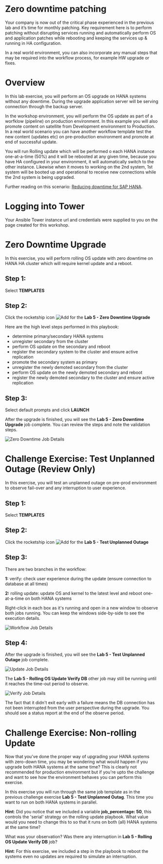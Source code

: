 Zero downtime patching
=========================

Your company is now out of the critical phase experienced in the previous lab and it’s time for monthly patching.
Key requirement here is to perform patching without disrupting services running and automatically perform OS and application patches while rebooting and keeping the services up & running in HA configuration.

In a real world environment, you can also incorporate any manual steps that may be required into the workflow process, for example HW upgrade or fixes.


Overview
========

In this lab exercise, you will perform an OS upgrade on HANA systems without any downtime. During the upgrade application server will be serving connection through the backup server.

In the workshop environment, you will perform the OS update as part of a worfklow (pipeline) on production environment.
In this example you will also promote content on satellite from Development environment to Production. In a real world scenario you can
have another workflow template test the new content (updates etc) on pre-production environment and promote at end of
successful update.

You will run Rolling update which will be performed o each HANA instance one-at-a-time (50%) and it will be rebooted at any given time, because 
you have HA configured in your environment, it will automatically switch to the other instance. Likewise when it moves 
to working on the 2nd system, 1st system will be booted up and operational to receive new connections while the 2nd system is being upgraded.

Further reading on this scenario: [Reducing downtime for SAP HANA](https://www.redhat.com/cms/managed-files/pa-sap-hana-reducing-downtime-overview-f22788pr-202004-en.pdf).

Logging into Tower
==================

Your Ansible Tower instance url and credentials were supplied to you on the page created for this workshop.

Zero Downtime Upgrade
======================

In this exercise, you will perform rolling OS update with zero downtime on HANA HA cluster which will require kernel
update and a reboot.

Step 1:
-------

Select **TEMPLATES**

Step 2:
-------

Click the rocketship icon ![Add](images/at_launch_icon.png) for the
**Lab 5 - Zero Downtime Upgrade**

Here are the high level steps performed in this playbook:

- determine primary/secondary HANA systems
- unregister secondary from the cluster
- perform OS update on the secondary and reboot
- register the secondary system to the cluster and ensure active replication
- promote the secondary system as primary
- unregister the newly demoted secondary from the cluster
- perform OS update on the newly demoted secondary and reboot
- register the newly demoted secondary to the cluster and ensure active replication

Step 3:
-------

Select default prompts and click **LAUNCH**

After the upgrade is finished, you will see the **Lab 5 - Zero Downtime Upgrade** job complete. You can review the
steps and note the validation steps.

![Zero Downtime Job Details](images/5-zero-down-job-details.png)


Challenge Exercise: Test Unplanned Outage (Review Only)
======================

In this exercise, you will test an unplanned outage on pre-prod environment to observe fail-over and any interruption to
user experience.

Step 1:
-------

Select **TEMPLATES**

Step 2:
-------

Click the rocketship icon ![Add](images/at_launch_icon.png) for the
**Lab 5 - Test Unplanned Outage**

Step 3:
-------

There are two branches in the workflow:

**1:** verify: check user experience during the update (ensure connection to database at all times)

**2:** rolling update: update OS and kernel to the latest level and reboot one-at-a-time on both HANA systems

Right-click in each box as it's running and open in a new window to observe both jobs running. You can keep the windows side-by-side to see the execution details.

![Workflow Job Details](images/5-wf-job-details.png)

Step 4:
-------

After the upgrade is finished, you will see the **Lab 5 - Test Unplanned Outage** job complete.

![Update Job Details](images/5-update-job-details.png)

The **Lab 5 - Rolling OS Update Verify DB** other job may still be running until it reaches the time-out period to 
observe.

![Verify Job Details](images/5-verify-job-details.png)

The fact that it didn't exit early with a failure means the DB connection has not been interrupted from the user
perspective during the upgrade. You should see a status report at the end of the observe period.

Challenge Exercise: Non-rolling Update
======================

Now that you've done the proper way of upgrading your HANA systems with zero-down time, you may be wondering what would happen if you upgrade both HANA systems at the same time? This is clearly not recommended for production environment but if you're upto the challenge and want to see how the environment behaves you can perform this exercise.

In this exercise you will run through the same job template as in the previous challenge exercise **Lab 5 - Test Unplanned Outag**. This time you want to run on both HANA systems in parallel.

**Hint**: Did you notice that we included a variable **job_percentage: 50**, this controls the 'serial' strategy on the rolling update playbook. What value would you need to change this to so that it runs on both (all) HANA systems at the same time?

What was your observation? Was there any interruption in **Lab 5 - Rolling OS Update Verify DB** job?

**Hint**: For this exercise, we included a step in the playbook to reboot the systems even no updates are required to simulate an interruption.

